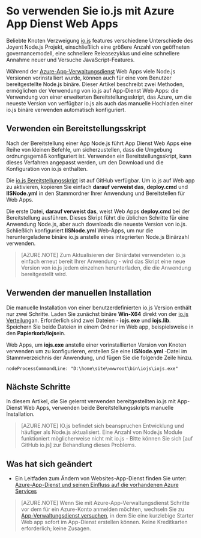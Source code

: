 <properties 
    pageTitle="So verwenden Sie io.js mit Azure App Dienst Web Apps" 
    description="Erfahren Sie, wie eine Web app in Azure-App-Verwaltungsdienst mit io.js verwenden." 
    services="app-service\web" 
    documentationCenter="nodejs" 
    authors="rmcmurray" 
    manager="wpickett" 
    editor=""/>

<tags 
    ms.service="app-service-web" 
    ms.workload="web" 
    ms.tgt_pltfrm="na" 
    ms.devlang="nodejs" 
    ms.topic="article" 
    ms.date="08/11/2016"
    ms.author="robmcm" />

# <a name="how-to-use-iojs-with-azure-app-service-web-apps"></a>So verwenden Sie io.js mit Azure App Dienst Web Apps

Beliebte Knoten Verzweigung [io.js] features verschiedene Unterschiede des Joyent Node.js Projekt, einschließlich eine größere Anzahl von geöffneten governancemodell, eine schnellere Releasezyklus und eine schnellere Annahme neuer und Versuche JavaScript-Features.

Während der [Azure-App-Verwaltungsdienst](http://go.microsoft.com/fwlink/?LinkId=529714) Web Apps viele Node.js Versionen vorinstalliert wurde, können auch für eine vom Benutzer bereitgestellte Node.js binäre. Dieser Artikel beschreibt zwei Methoden, ermöglichen der Verwendung von io.js auf App-Dienst Web Apps: die Verwendung von einer erweiterten Bereitstellungsskript, das Azure, um die neueste Version von verfügbar io.js als auch das manuelle Hochladen einer io.js binäre verwenden automatisch konfiguriert. 

<a id="deploymentscript"></a>
## <a name="using-a-deployment-script"></a>Verwenden ein Bereitstellungsskript

Nach der Bereitstellung einer App Node.js führt App Dienst Web Apps eine Reihe von kleinen Befehle, um sicherzustellen, dass die Umgebung ordnungsgemäß konfiguriert ist. Verwenden ein Bereitstellungsskript, kann dieses Verfahren angepasst werden, um den Download und die Konfiguration von io.js enthalten.

Die [io.js Bereitstellungsskript](https://github.com/felixrieseberg/iojs-azure) ist auf GitHub verfügbar. Um io.js auf Web app zu aktivieren, kopieren Sie einfach **darauf verweist das**, **deploy.cmd** und **IISNode.yml** in den Stammordner Ihrer Anwendung und Bereitstellen für Web Apps.  

Die erste Datei, **darauf verweist das**, weist Web Apps **deploy.cmd** bei der Bereitstellung ausführen. Dieses Skript führt die üblichen Schritte für eine Anwendung Node.js, aber auch downloads die neueste Version von io.js. Schließlich konfiguriert **IISNode.yml** Web-Apps, um nur die heruntergeladene binäre io.js anstelle eines integrierten Node.js Binärzahl verwenden.

> [AZURE.NOTE] Zum Aktualisieren der Binärdatei verwendeten io.js einfach erneut bereit Ihrer Anwendung - wird das Skript eine neue Version von io.js jedem einzelnen herunterladen, die die Anwendung bereitgestellt wird.

<a id="manualinstallation"></a>
## <a name="using-manual-installation"></a>Verwenden der manuellen Installation

Die manuelle Installation von einer benutzerdefinierten io.js Version enthält nur zwei Schritte. Laden Sie zunächst binäre **Win-X64** direkt von der [io.js Verteilung]an. Erforderlich sind zwei Dateien - **iojs.exe** und **iojs.lib**. Speichern Sie beide Dateien in einem Ordner im Web app, beispielsweise in den **Papierkorb/Iojs**ein.

Web Apps, um **iojs.exe** anstelle einer vorinstallierten Version von Knoten verwenden um zu konfigurieren, erstellen Sie eine **IISNode.yml** -Datei im Stammverzeichnis der Anwendung, und fügen Sie die folgende Zeile hinzu.

    nodeProcessCommandLine: "D:\home\site\wwwroot\bin\iojs\iojs.exe"

<a id="nextsteps"></a>
## <a name="next-steps"></a>Nächste Schritte

In diesem Artikel, die Sie gelernt verwenden bereitgestellten io.js mit App-Dienst Web Apps, verwenden beide Bereitstellungsskripts manuelle Installation. 

> [AZURE.NOTE] IO.js befindet sich beanspruchen Entwicklung und häufiger als Node.js aktualisiert. Eine Anzahl von Node.js Module funktioniert möglicherweise nicht mit io.js - Bitte können Sie sich [auf GitHub io.js] zur Behandlung dieses Problems.

## <a name="whats-changed"></a>Was hat sich geändert
* Ein Leitfaden zum Ändern von Websites-App-Dienst finden Sie unter: [Azure-App-Dienst und seinen Einfluss auf die vorhandenen Azure Services](http://go.microsoft.com/fwlink/?LinkId=529714)

>[AZURE.NOTE] Wenn Sie mit Azure-App-Verwaltungsdienst Schritte vor dem für ein Azure-Konto anmelden möchten, wechseln Sie zu [App-Verwaltungsdienst versuchen](http://go.microsoft.com/fwlink/?LinkId=523751), in dem Sie eine kurzlebige Starter Web app sofort im App-Dienst erstellen können. Keine Kreditkarten erforderlich; keine Zusagen.

[IO.js]: https://iojs.org
[IO.js Verteilung]: https://iojs.org/dist/
[Klicken Sie auf GitHub IO.js]: https://github.com/iojs/io.js
[io.js Deployment Script]: https://github.com/felixrieseberg/iojs-azure
 